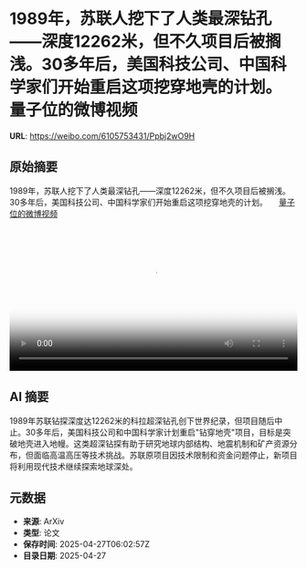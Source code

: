 # 1989年，苏联人挖下了人类最深钻孔——深度12262米，但不久项目后被搁浅。30多年后，美国科技公司、中国科学家们开始重启这项挖穿地壳的计划。 量子位的微博视频

**URL**: https://weibo.com/6105753431/Ppbj2wO9H

## 原始摘要

1989年，苏联人挖下了人类最深钻孔——深度12262米，但不久项目后被搁浅。30多年后，美国科技公司、中国科学家们开始重启这项挖穿地壳的计划。 <a href="https://video.weibo.com/show?fid=1034:5160000633372693" data-hide=""><span class="url-icon"><img style="width: 1rem;height: 1rem" src="https://h5.sinaimg.cn/upload/2015/09/25/3/timeline_card_small_video_default.png" referrerpolicy="no-referrer"></span><span class="surl-text">量子位的微博视频</span></a> <br clear="both"><div style="clear: both"></div><video controls="controls" poster="https://tvax1.sinaimg.cn/orj480/006Fd7o3ly1i0v70fu03gj31hc0u0tsk.jpg" style="width: 100%"><source src="https://f.video.weibocdn.com/u0/ZJOyg8Ksgx08nNpeN8S401041206tHu50E030.mp4?label=mp4_720p&amp;template=1280x720.25.0&amp;ori=0&amp;ps=1CwnkDw1GXwCQx&amp;Expires=1745737301&amp;ssig=sRSCqB6oxC&amp;KID=unistore,video"><source src="https://f.video.weibocdn.com/u0/RxIDYLxTgx08nNpdf8s801041203mAdv0E020.mp4?label=mp4_hd&amp;template=852x480.25.0&amp;ori=0&amp;ps=1CwnkDw1GXwCQx&amp;Expires=1745737301&amp;ssig=IvcZTG9Q%2BS&amp;KID=unistore,video"><source src="https://f.video.weibocdn.com/u0/jGJwPac4gx08nNpcs6pG010412027lT30E010.mp4?label=mp4_ld&amp;template=640x360.25.0&amp;ori=0&amp;ps=1CwnkDw1GXwCQx&amp;Expires=1745737301&amp;ssig=iA4WT%2F3Iza&amp;KID=unistore,video"><p>视频无法显示，请前往<a href="https://video.weibo.com/show?fid=1034%3A5160000633372693" target="_blank" rel="noopener noreferrer">微博视频</a>观看。</p></video>

## AI 摘要

1989年苏联钻探深度达12262米的科拉超深钻孔创下世界纪录，但项目随后中止。30多年后，美国科技公司和中国科学家计划重启"钻穿地壳"项目，目标是突破地壳进入地幔。这类超深钻探有助于研究地球内部结构、地震机制和矿产资源分布，但面临高温高压等技术挑战。苏联原项目因技术限制和资金问题停止，新项目将利用现代技术继续探索地球深处。

## 元数据

- **来源**: ArXiv
- **类型**: 论文
- **保存时间**: 2025-04-27T06:02:57Z
- **目录日期**: 2025-04-27
